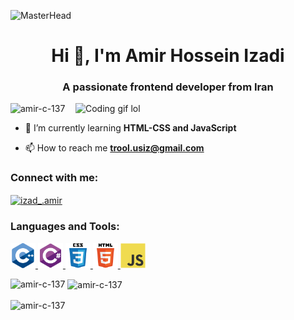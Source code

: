 ![MasterHead](https://camo.githubusercontent.com/4dbf9817863aefc88c9e8ef89a9b4023158f43c18bb8f5bbc5580709edf24a4b/68747470733a2f2f692e70696e696d672e636f6d2f6f726967696e616c732f36352f35362f63612f36353536636130383836613232393438353733633138343531363965376132312e676966)

<h1 align="center">Hi 👋, I'm Amir Hossein Izadi</h1>
<h3 align="center">A passionate frontend developer from Iran</h3>
<img align="right" alt="Coding gif lol" width="400" src="https://repository-images.githubusercontent.com/588181932/e36ec678-7984-4cdd-8e4c-a3932772ff8e">

<p align="left"> <img src="https://komarev.com/ghpvc/?username=amir-c-137&label=Profile%20views&color=0e75b6&style=flat" alt="amir-c-137" /> </p>

- 🌱 I’m currently learning **HTML-CSS and JavaScript**

- 📫 How to reach me **trool.usiz@gmail.com**

<h3 align="left">Connect with me:</h3>
<p align="left">
<a href="https://instagram.com/izad_.amir" target="blank"><img align="center" src="https://raw.githubusercontent.com/rahuldkjain/github-profile-readme-generator/master/src/images/icons/Social/instagram.svg" alt="izad_.amir" height="30" width="40" /></a>
</p>

<h3 align="left">Languages and Tools:</h3>
<p align="left"> <a href="https://www.w3schools.com/cpp/" target="_blank" rel="noreferrer"> <img src="https://raw.githubusercontent.com/devicons/devicon/master/icons/cplusplus/cplusplus-original.svg" alt="cplusplus" width="40" height="40"/> </a> <a href="https://www.w3schools.com/cs/" target="_blank" rel="noreferrer"> <img src="https://raw.githubusercontent.com/devicons/devicon/master/icons/csharp/csharp-original.svg" alt="csharp" width="40" height="40"/> </a> <a href="https://www.w3schools.com/css/" target="_blank" rel="noreferrer"> <img src="https://raw.githubusercontent.com/devicons/devicon/master/icons/css3/css3-original-wordmark.svg" alt="css3" width="40" height="40"/> </a> <a href="https://www.w3.org/html/" target="_blank" rel="noreferrer"> <img src="https://raw.githubusercontent.com/devicons/devicon/master/icons/html5/html5-original-wordmark.svg" alt="html5" width="40" height="40"/> </a> <a href="https://developer.mozilla.org/en-US/docs/Web/JavaScript" target="_blank" rel="noreferrer"> <img src="https://raw.githubusercontent.com/devicons/devicon/master/icons/javascript/javascript-original.svg" alt="javascript" width="40" height="40"/> </a> </p>

<p><img align="left" src="https://github-readme-stats.vercel.app/api/top-langs?username=amir-c-137&show_icons=true&locale=en&layout=compact" alt="amir-c-137" /></p>

<p>&nbsp;<img align="center" src="https://github-readme-stats.vercel.app/api?username=amir-c-137&show_icons=true&locale=en" alt="amir-c-137" /></p>

<p><img align="center" src="https://github-readme-streak-stats.herokuapp.com/?user=amir-c-137&" alt="amir-c-137" /></p>

